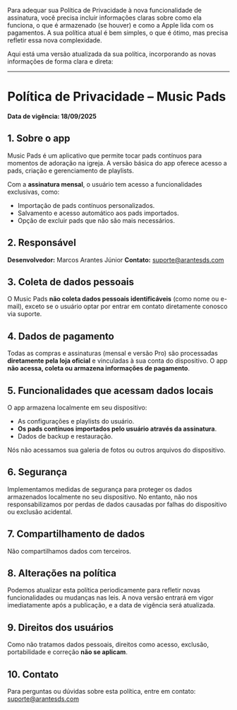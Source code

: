 Para adequar sua Política de Privacidade à nova funcionalidade de assinatura, você precisa incluir informações claras sobre como ela funciona, o que é armazenado (se houver) e como a Apple lida com os pagamentos. A sua política atual é bem simples, o que é ótimo, mas precisa refletir essa nova complexidade.

Aqui está uma versão atualizada da sua política, incorporando as novas informações de forma clara e direta:

---

# Política de Privacidade – Music Pads

**Data de vigência: 18/09/2025**

## 1. Sobre o app
Music Pads é um aplicativo que permite tocar pads contínuos para momentos de adoração na igreja. A versão básica do app oferece acesso a pads, criação e gerenciamento de playlists.

Com a **assinatura mensal**, o usuário tem acesso a funcionalidades exclusivas, como:
* Importação de pads contínuos personalizados.
* Salvamento e acesso automático aos pads importados.
* Opção de excluir pads que não são mais necessários.

## 2. Responsável
**Desenvolvedor:** Marcos Arantes Júnior
**Contato:** suporte@arantesds.com

## 3. Coleta de dados pessoais
O Music Pads **não coleta dados pessoais identificáveis** (como nome ou e-mail), exceto se o usuário optar por entrar em contato diretamente conosco via suporte.

## 4. Dados de pagamento
Todas as compras e assinaturas (mensal e versão Pro) são processadas **diretamente pela loja oficial** e vinculadas à sua conta do dispositivo. O app **não acessa, coleta ou armazena informações de pagamento**.

## 5. Funcionalidades que acessam dados locais
O app armazena localmente em seu dispositivo:
* As configurações e playlists do usuário.
* **Os pads contínuos importados pelo usuário através da assinatura**.
* Dados de backup e restauração.

Nós não acessamos sua galeria de fotos ou outros arquivos do dispositivo.

## 6. Segurança
Implementamos medidas de segurança para proteger os dados armazenados localmente no seu dispositivo. No entanto, não nos responsabilizamos por perdas de dados causadas por falhas do dispositivo ou exclusão acidental.

## 7. Compartilhamento de dados
Não compartilhamos dados com terceiros.

## 8. Alterações na política
Podemos atualizar esta política periodicamente para refletir novas funcionalidades ou mudanças nas leis. A nova versão entrará em vigor imediatamente após a publicação, e a data de vigência será atualizada.

## 9. Direitos dos usuários
Como não tratamos dados pessoais, direitos como acesso, exclusão, portabilidade e correção **não se aplicam**.

## 10. Contato
Para perguntas ou dúvidas sobre esta política, entre em contato: suporte@arantesds.com
